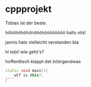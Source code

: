# cppprojekt
Tobias ist der beste.

höhöhöhöhöhöhöhöööööööö
hallo nils!

jannis hats vielleicht verstanden
bla

hi tobi! wie geht's?

hoffentlisch klappt det
ööörgendwas

``` c++
static void main(){
	wtf is this?;
}```
